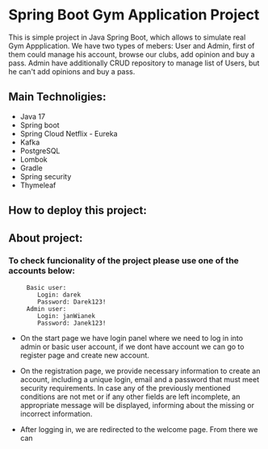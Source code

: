 # Spring Boot Gym Application Project
This is simple project in Java Spring Boot, which allows to simulate real Gym Appplication. We have two types of mebers: User and Admin, first of them could manage his account, browse our clubs, add opinion and buy a pass. Admin have additionally CRUD repository to manage list of Users, but he can't add opinions and buy a pass.

## Main Technoligies:
* Java 17
* Spring boot
* Spring Cloud Netflix - Eureka
* Kafka
* PostgreSQL
* Lombok
* Gradle
* Spring security
* Thymeleaf

## How to deploy this project:

## About project:
### To check funcionality of the project please use one of the accounts below:
         Basic user:
            Login: darek
            Password: Darek123!
         Admin user:
            Login: janWianek
            Password: Janek123!
* On the start page we have login panel where we need to log in into admin or basic user account, if we dont have account we can go to register page and create new account.

* On the registration page, we provide necessary information to create an account, including a unique login, email and a password that must meet security requirements. In case any of the previously mentioned conditions are not met or if any other fields are left incomplete, an appropriate message will be displayed, informing about the missing or incorrect information.

* After logging in, we are redirected to the welcome page. From there we can 
